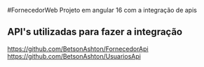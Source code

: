 #FornecedorWeb
Projeto em angular 16 com a integração de apis 

## API's utilizadas para fazer a integração

https://github.com/BetsonAshton/FornecedorApi
https://github.com/BetsonAshton/UsuariosApi